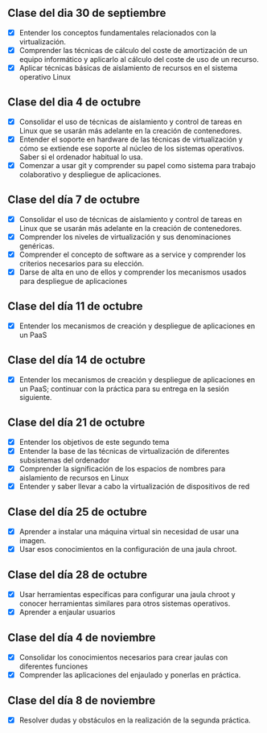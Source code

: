 Clase del dia 30 de septiembre
------------------------------

* [x] Entender los conceptos fundamentales relacionados con la virtualización.
* [x] Comprender las técnicas de cálculo del coste de amortización de un equipo informático y aplicarlo al cálculo del coste de uso de un recurso.
* [x] Aplicar técnicas básicas de aislamiento de recursos en el sistema operativo Linux

Clase del dia 4 de octubre
--------------------------


* [x] Consolidar el uso de técnicas de aislamiento y control de tareas en Linux que se usarán más adelante en la creación de contenedores.
* [x] Entender el soporte en hardware de las técnicas de virtualización y cómo se extiende ese soporte al núcleo de los sistemas operativos. Saber si el ordenador habitual lo usa.
* [x] Comenzar a usar git y comprender su papel como sistema para trabajo colaborativo y despliegue de aplicaciones.

Clase del día 7 de octubre
--------------------------


* [x] Consolidar el uso de técnicas de aislamiento y control de tareas en Linux que se usarán más adelante en la creación de contenedores.
* [x] Comprender los niveles de virtualización y sus denominaciones genéricas.
* [x] Comprender el concepto de software as a service y comprender los criterios necesarios para su elección.
* [x] Darse de alta en uno de ellos y comprender los mecanismos usados para despliegue de aplicaciones

Clase del día 11 de octubre
---------------------------

* [x] Entender los mecanismos de creación y despliegue de aplicaciones en un PaaS

Clase del día 14 de octubre
---------------------------

* [x] Entender los mecanismos de creación y despliegue de aplicaciones en un PaaS; continuar con la práctica para su entrega en la sesión siguiente. 

Clase del día 21 de octubre
---------------------------

* [x] Entender los objetivos de este segundo tema
* [x] Entender la base de las técnicas de virtualización de diferentes subsistemas del ordenador
* [x] Comprender la significación de los espacios de nombres para aislamiento de recursos en Linux
* [x] Entender y saber llevar a cabo la virtualización de dispositivos de red

Clase del día 25 de octubre
---------------------------

* [x] Aprender a instalar una máquina virtual sin necesidad de usar una imagen.
* [x] Usar esos conocimientos en la configuración de una jaula chroot.

Clase del día 28 de octubre
---------------------------

* [x] Usar herramientas específicas para configurar una jaula chroot y conocer herramientas similares para otros sistemas operativos.
* [x] Aprender a enjaular usuarios

Clase del día 4 de noviembre
----------------------------

* [x] Consolidar los conocimientos necesarios para crear jaulas con diferentes funciones
* [x] Comprender las aplicaciones del enjaulado y ponerlas en práctica.

Clase del día 8 de noviembre
----------------------------

* [X] Resolver dudas y obstáculos en la realización de la segunda práctica.
